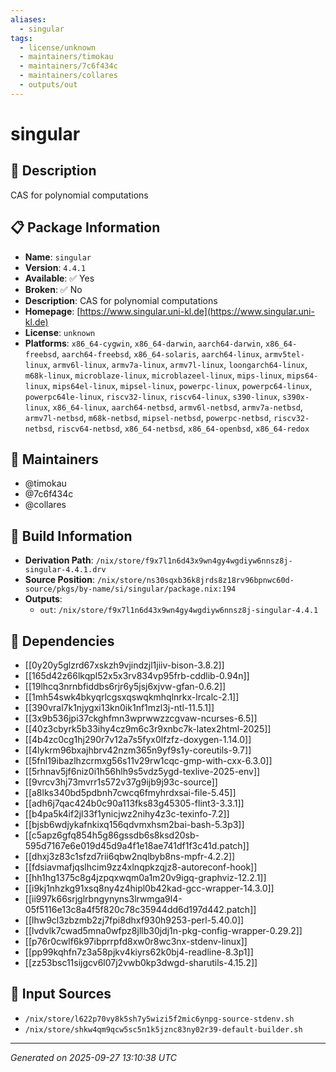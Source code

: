 ```yaml
---
aliases:
  - singular
tags:
  - license/unknown
  - maintainers/timokau
  - maintainers/7c6f434c
  - maintainers/collares
  - outputs/out
---
```


# singular

## 📝 Description

CAS for polynomial computations

## 📋 Package Information

- **Name**: `singular`
- **Version**: `4.4.1`
- **Available**: ✅ Yes
- **Broken**: ✅ No
- **Description**: CAS for polynomial computations
- **Homepage**: [https://www.singular.uni-kl.de](https://www.singular.uni-kl.de)
- **License**: `unknown`
- **Platforms**: `x86_64-cygwin`, `x86_64-darwin`, `aarch64-darwin`, `x86_64-freebsd`, `aarch64-freebsd`, `x86_64-solaris`, `aarch64-linux`, `armv5tel-linux`, `armv6l-linux`, `armv7a-linux`, `armv7l-linux`, `loongarch64-linux`, `m68k-linux`, `microblaze-linux`, `microblazeel-linux`, `mips-linux`, `mips64-linux`, `mips64el-linux`, `mipsel-linux`, `powerpc-linux`, `powerpc64-linux`, `powerpc64le-linux`, `riscv32-linux`, `riscv64-linux`, `s390-linux`, `s390x-linux`, `x86_64-linux`, `aarch64-netbsd`, `armv6l-netbsd`, `armv7a-netbsd`, `armv7l-netbsd`, `m68k-netbsd`, `mipsel-netbsd`, `powerpc-netbsd`, `riscv32-netbsd`, `riscv64-netbsd`, `x86_64-netbsd`, `x86_64-openbsd`, `x86_64-redox`
## 👥 Maintainers

- @timokau
- @7c6f434c
- @collares


## 🔧 Build Information

- **Derivation Path**: `/nix/store/f9x7l1n6d43x9wn4gy4wgdiyw6nnsz8j-singular-4.4.1.drv`
- **Source Position**: `/nix/store/ns30sqxb36k8jrds8z18rv96bpnwc60d-source/pkgs/by-name/si/singular/package.nix:194`
- **Outputs**:
  - `out`:  `/nix/store/f9x7l1n6d43x9wn4gy4wgdiyw6nnsz8j-singular-4.4.1`

## 🔗 Dependencies

- [[0y20y5glzrd67xskzh9vjindzjl1jiiv-bison-3.8.2]]
- [[165d42z66lkqpl52x5x3rv834vp95frb-cddlib-0.94n]]
- [[19lhcq3nrnbfiddbs6rjr6y5jsj6xjvw-gfan-0.6.2]]
- [[1mh54swk4bkyqrlcgsxqswqkmhqlnrkx-lrcalc-2.1]]
- [[390vral7k1njygxi13kn0ik1nf1mzl3j-ntl-11.5.1]]
- [[3x9b536jpi37ckghfmn3wprwwzzcgvaw-ncurses-6.5]]
- [[40z3cbyrk5b33ihy4cz9m6c3r9xnbc7k-latex2html-2025]]
- [[4b4zc0cg1hj290r7v12a7s5fyx0lfzfz-doxygen-1.14.0]]
- [[4lykrm96bxajhbrv42nzm365n9yf9s1y-coreutils-9.7]]
- [[5fnl19ibazlhzcrmxg56s11v29rw1cqc-gmp-with-cxx-6.3.0]]
- [[5rhnav5jf6niz0i1h56hlh9s5vdz5ygd-texlive-2025-env]]
- [[9vrcv3hj73mvrr1s572v37g9ijb9j93c-source]]
- [[a8lks340bd5pdbnh7cwcq6fmyhrdxsai-file-5.45]]
- [[adh6j7qac424b0c90a113fks83g45305-flint3-3.3.1]]
- [[b4pa5k4if2jl33f1ynicjwz2nihy4z3c-texinfo-7.2]]
- [[bjsb6wdjykafnkixq156qdvmxhsm2bai-bash-5.3p3]]
- [[c5apz6gfq854h5g86gssdb6s8ksd20sb-595d7167e6e019d45d9a4f1e18ae741df1f3c41d.patch]]
- [[dhxj3z83c1sfzd7rii6qbw2nqlbyb8ns-mpfr-4.2.2]]
- [[fdsiavmafjqslhcim9zz4xlnqpkzqjz8-autoreconf-hook]]
- [[hh1hg1375c8g4jzpqxwqm0a1m20v9igq-graphviz-12.2.1]]
- [[i9kj1nhzkg91xsq8ny4z4hipl0b42kad-gcc-wrapper-14.3.0]]
- [[ii997k66srjglrbngynyns3lrwmga9l4-05f5116e13c8a4f5f820c78c35944dd6d197d442.patch]]
- [[lhw9cl3zbzmb2zj7fpi8dhxf930h9253-perl-5.40.0]]
- [[lvdvlk7cwad5mna0wfpz8jllb30jdj1n-pkg-config-wrapper-0.29.2]]
- [[p76r0cwlf6k97ibprrpfd8xw0r8wc3nx-stdenv-linux]]
- [[pp99kqhfn7z3a58pjkv4kiyrs62k0bj4-readline-8.3p1]]
- [[zz53bsc11sijgcv6l07j2vwb0kp3dwgd-sharutils-4.15.2]]

## 📁 Input Sources

- `/nix/store/l622p70vy8k5sh7y5wizi5f2mic6ynpg-source-stdenv.sh`
- `/nix/store/shkw4qm9qcw5sc5n1k5jznc83ny02r39-default-builder.sh`

---
*Generated on 2025-09-27 13:10:38 UTC*
